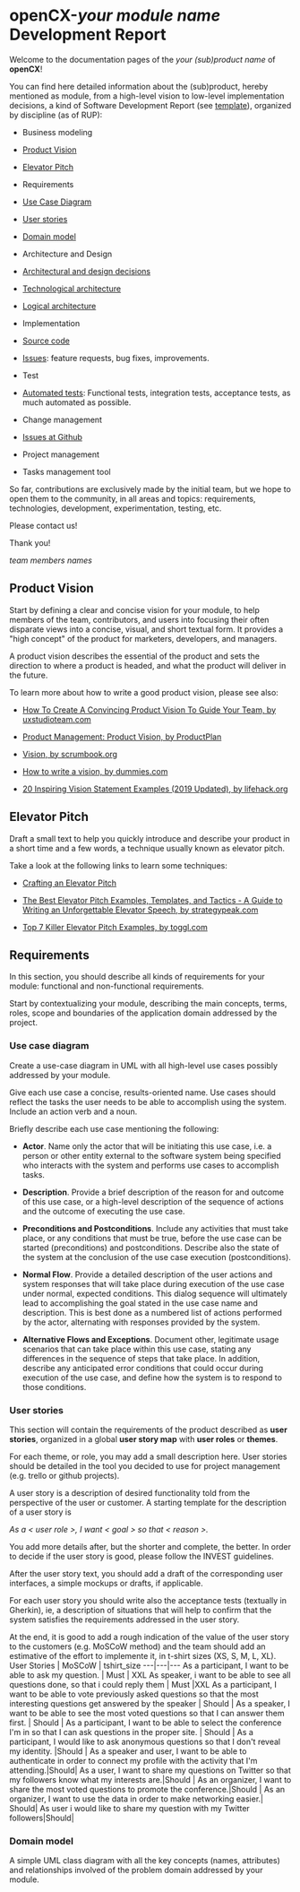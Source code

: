
# openCX-*your module name* Development Report

  

Welcome to the documentation pages of the *your (sub)product name* of **openCX**!

  

You can find here detailed information about the (sub)product, hereby mentioned as module, from a high-level vision to low-level implementation decisions, a kind of Software Development Report (see [template](https://github.com/softeng-feup/open-cx/blob/master/docs/templates/Development-Report.md)), organized by discipline (as of RUP):

  

* Business modeling

*  [Product Vision](#Product-Vision)

*  [Elevator Pitch](#Elevator-Pitch)

* Requirements

*  [Use Case Diagram](#Use-case-diagram)

*  [User stories](#User-stories)

*  [Domain model](#Domain-model)

* Architecture and Design

*  [Architectural and design decisions]()

*  [Technological architecture]()

*  [Logical architecture]()

* Implementation

*  [Source code]()

*  [Issues](): feature requests, bug fixes, improvements.

* Test

*  [Automated tests](): Functional tests, integration tests, acceptance tests, as much automated as possible.

* Change management

*  [Issues at Github]()

* Project management

* Tasks management tool

  

So far, contributions are exclusively made by the initial team, but we hope to open them to the community, in all areas and topics: requirements, technologies, development, experimentation, testing, etc.

  

Please contact us!

  

Thank you!

  

*team members names*

  

## Product Vision

Start by defining a clear and concise vision for your module, to help members of the team, contributors, and users into focusing their often disparate views into a concise, visual, and short textual form. It provides a "high concept" of the product for marketers, developers, and managers.

  

A product vision describes the essential of the product and sets the direction to where a product is headed, and what the product will deliver in the future.

  

To learn more about how to write a good product vision, please see also:

*  [How To Create A Convincing Product Vision To Guide Your Team, by uxstudioteam.com](https://uxstudioteam.com/ux-blog/product-vision/)

*  [Product Management: Product Vision, by ProductPlan](https://www.productplan.com/glossary/product-vision/)

*  [Vision, by scrumbook.org](http://scrumbook.org/value-stream/vision.html)

*  [How to write a vision, by dummies.com](https://www.dummies.com/business/marketing/branding/how-to-write-vision-and-mission-statements-for-your-brand/)

*  [20 Inspiring Vision Statement Examples (2019 Updated), by lifehack.org](https://www.lifehack.org/articles/work/20-sample-vision-statement-for-the-new-startup.html)

  

## Elevator Pitch

Draft a small text to help you quickly introduce and describe your product in a short time and a few words, a technique usually known as elevator pitch.

  

Take a look at the following links to learn some techniques:

*  [Crafting an Elevator Pitch](https://www.mindtools.com/pages/article/elevator-pitch.htm)

*  [The Best Elevator Pitch Examples, Templates, and Tactics - A Guide to Writing an Unforgettable Elevator Speech, by strategypeak.com](https://strategypeak.com/elevator-pitch-examples/)

*  [Top 7 Killer Elevator Pitch Examples, by toggl.com](https://blog.toggl.com/elevator-pitch-examples/)

  

## Requirements

  

In this section, you should describe all kinds of requirements for your module: functional and non-functional requirements.

  

Start by contextualizing your module, describing the main concepts, terms, roles, scope and boundaries of the application domain addressed by the project.

  

### Use case diagram

  

Create a use-case diagram in UML with all high-level use cases possibly addressed by your module.

  

Give each use case a concise, results-oriented name. Use cases should reflect the tasks the user needs to be able to accomplish using the system. Include an action verb and a noun.

  

Briefly describe each use case mentioning the following:

  

*  **Actor**. Name only the actor that will be initiating this use case, i.e. a person or other entity external to the software system being specified who interacts with the system and performs use cases to accomplish tasks.

*  **Description**. Provide a brief description of the reason for and outcome of this use case, or a high-level description of the sequence of actions and the outcome of executing the use case.

*  **Preconditions and Postconditions**. Include any activities that must take place, or any conditions that must be true, before the use case can be started (preconditions) and postconditions. Describe also the state of the system at the conclusion of the use case execution (postconditions).

  

*  **Normal Flow**. Provide a detailed description of the user actions and system responses that will take place during execution of the use case under normal, expected conditions. This dialog sequence will ultimately lead to accomplishing the goal stated in the use case name and description. This is best done as a numbered list of actions performed by the actor, alternating with responses provided by the system.

*  **Alternative Flows and Exceptions**. Document other, legitimate usage scenarios that can take place within this use case, stating any differences in the sequence of steps that take place. In addition, describe any anticipated error conditions that could occur during execution of the use case, and define how the system is to respond to those conditions.

  

### User stories

This section will contain the requirements of the product described as **user stories**, organized in a global **user story map** with **user roles** or **themes**.

  

For each theme, or role, you may add a small description here. User stories should be detailed in the tool you decided to use for project management (e.g. trello or github projects).

  

A user story is a description of desired functionality told from the perspective of the user or customer. A starting template for the description of a user story is

  

*As a < user role >, I want < goal > so that < reason >.*

  

You add more details after, but the shorter and complete, the better. In order to decide if the user story is good, please follow the INVEST guidelines.

  

After the user story text, you should add a draft of the corresponding user interfaces, a simple mockups or drafts, if applicable.

  

For each user story you should write also the acceptance tests (textually in Gherkin), ie, a description of situations that will help to confirm that the system satisfies the requirements addressed in the user story.

  

At the end, it is good to add a rough indication of the value of the user story to the customers (e.g. MoSCoW method) and the team should add an estimative of the effort to implemente it, in t-shirt sizes (XS, S, M, L, XL).
 User Stories | MoSCoW | tshirt_size
---|---|---
 As a participant, I want to be able to ask my question. | Must | XXL
 As speaker, i want to be able to see all questions done, so that i could reply them | Must |XXL
 As a participant, I want to be able to vote previously asked questions so that the most interesting questions get answered by the speaker | Should |
 As a speaker, I want to be able to see the most voted questions so that I can answer them first. | Should |
 As a participant, I want to be able to select the conference I'm in so that I can ask questions in the proper site. | Should |
 As a participant, I would like to ask anonymous questions so that I don't reveal my identity.  |Should |
 As a speaker and user, I want to be able to authenticate in order to connect my profile with the activity that I'm attending.|Should|
 As a user, I want to share my questions on Twitter so that my followers know what my interests are.|Should |
 As an organizer, I want to share the most voted questions to promote the conference.|Should |
 As an organizer, I want to use the data in order to make networking easier.| Should| 
 As user i would like to share my question with my Twitter followers|Should|






### Domain model

  

A simple UML class diagram with all the key concepts (names, attributes) and relationships involved of the problem domain addressed by your module.
